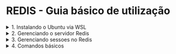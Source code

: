 # REDIS - Guia básico de utilização

<details><summary>1. Instalando o Ubuntu via WSL</summary>
<p>


## 1.1. Configuração o WSL

```bash
wsl -s -v
    NAME            STATE           VERSION
    * Ubuntu-20.04    Running         1

wsl --set-version  Ubuntu-20.04  2
    Conversão em andamento. Isso pode levar alguns minutos...
    Para obter informações sobre as principais diferenças em relação ao WSL 2, visite https://aka.ms/wsl2

 wsl --list --verbose
  NAME            STATE           VERSION
* Ubuntu-20.04    Stopped         2

```

## 1.2. Baixando o Docker Redis


```sh
sudo service docker start
# sudo systemctl start docker

docker pull redis:latest

# Instancia temporia
docker run --rm --name rdsTemp --publish 6378:6379 -d redis:latest

docker run --rm  --detach   --name rdsVol \
    --publish 6379:6379 \
    -v /docker/host/dir:$HOME/redis-data \
    redis:latest

docker run --rm  --detach --name rdsWithPass \
    --publish 6379:6379 \
    -v /docker/host/dir:$HOME/redis-data \
    -e REDISCLI_AUTH=96b19ef2495a2979a97a4a5a8c578b6ca56ade1e \
    redis:latest \
    /bin/sh -c 'redis-server --requirepass ${REDISCLI_AUTH}'


docker exec -ti <Name Conteiner>   /bin/bash

```
</p>
</details>




<details><summary>2. Gerenciando o servidor Redis</summary>
<p>

## 2.1. Desligando o servidor Redis

```bash
# SHUTDOWN   [NOSAVE | SAVE]   [NOW] [FORCE] [ABORT]
redis-cli SHUTDOWN SAVE

## OU via systemctl
sudo shutdown restart redis

# Visualizando o log do Redis
sudo tail -f  /var/log/redis/redis-server.log

```


## 2.2. Limitando a quantidade de memoria RAM utilizada no servidor

Abaixo temos o comando utilizado para alterar o parametro da quantidade de memoria limite a ser utilizdo pelo Redis. Por padrão, o Redis não possui limitação de memoria.
Uma opção alternativva para a alteração, é realizar a mudança ONLINE via comando "CONFIG SET" e posteriormente registrar a mudança no arquivo "redis.conf" em caso de posterior reinicialização do Redis.

Uma opção alternativa para o comando abaixo, é a edição do arquivo ( /etc/redis/redis.conf ), habilitando os parametros abaixo, e a posterior reinicialização do Redis.


```bash

redis-cli CONFIG SET  maxmemory  6g
redis-cli CONFIG SET  maxmemory-policy  allkeys-lfu

redis-cli CONFIG GET maxmemory*
# 1) "maxmemory-policy"
# 2) "allkeys-lfu"
# 3) "maxmemory-samples"
# 4) "5"
# 5) "maxmemory"
# 6) "6442450944"

sudo vi  /etc/redis/redis.conf
> maxmemory  6g
> maxmemory-policy  allkeys-lfu

```


## 2.3. Otimizando a persistência manualmente

> [Persistência do Redis](https://redis.io/docs/manual/persistence/)
> [Redis - Comando BGREWRITEAOF](https://redis.io/commands/bgrewriteaof/)

```bash
redis-cli -n <N_DATABASE> MEMORY PURGE

redis-cli  SAVE
# OK
# (3.45s)

redis-cli  BGREWRITEAOF
# Background append only file rewriting started

# Visualizando o log do Redis
sudo tail -f  /var/log/redis/redis-server.log

```

- Visualizando configurações atuais

```bash
redis-cli CONFIG GET append*
# 1) "appendonly"
# 2) "yes"
# 3) "appendfilename"
# 4) "appendonly.aof"
# 5) "appendfsync"
# 6) "everysec"

redis-cli CONFIG GET save
# 1) "save"
# 2) "900 1 300 10 60 10000"

redis-cli CONFIG GET *aof*
#  1) "aof-rewrite-incremental-fsync"
#  2) "yes"
#  3) "aof-load-truncated"
#  4) "yes"
#  5) "aof-use-rdb-preamble"
#  6) "yes"
#  7) "aof_rewrite_cpulist"
#  8) ""
#  9) "auto-aof-rewrite-percentage"
# 10) "100"
# 11) "auto-aof-rewrite-min-size"
# 12) "67108864"
# 13) "replicaof"
# 14) ""

```



## 2.4. Monitorando as alocações no Redis.


* Visualizando resumo de chaves por database

```bash
redis-cli info keyspace
    # # Keyspace
    # db5:keys=124,expires=0,avg_ttl=0
    # db6:keys=17,expires=0,avg_ttl=0
    # db8:keys=1303,expires=1301,avg_ttl=61822
```


* Detalhamento de alocação do Database

```bash
redis-cli -n <N_DATABASE> --memkeys

# # Scanning the entire keyspace to find biggest keys as well as
# # average sizes per key type.  You can use -i 0.1 to sleep 0.1 sec
# # per 100 SCAN commands (not usually needed).

# [00.00%] Biggest zset   found so far '"ALGO_USD_CFD_1"' with 3658568 bytes
# [00.00%] Biggest string found so far '"BTC_BRL"' with 312 bytes
# [00.00%] Biggest zset   found so far '"BTC_USD_T"' with 103111379 bytes
# [08.87%] Biggest hash   found so far '"exchange-rate"' with 1336 bytes
# [16.94%] Biggest string found so far '"BTC_BRL_DAY"' with 376 bytes
# [49.19%] Biggest hash   found so far '"listSymbols"' with 2808 bytes

# -------- summary -------

# Sampled 124 keys in the keyspace!
# Total key length in bytes is 1284 (avg len 10.35)

# Biggest   hash found '"listSymbols"' has 2808 bytes
# Biggest string found '"BTC_BRL_DAY"' has 376 bytes
# Biggest   zset found '"BTC_USD_T"' has 103111379 bytes

# 0 lists with 0 bytes (00.00% of keys, avg size 0.00)
# 2 hashs with 4144 bytes (01.61% of keys, avg size 2072.00)
# 40 strings with 12096 bytes (32.26% of keys, avg size 302.40)
# 0 streams with 0 bytes (00.00% of keys, avg size 0.00)
# 0 sets with 0 bytes (00.00% of keys, avg size 0.00)
# 82 zsets with 355773059 bytes (66.13% of keys, avg size 4338695.84)
```


## 2.5. Controlando a instancia como replica ( Slave )

Na instancia que receberá a replicação, execute:

- Para Habilitar a replicação

```sh
# Definir a senha de autenticação da instancia MASTER
export REDISCLI_AUTH='<Senha do Host Redis>'
redis-cli  CONFIG  SET  masterauth  ${REDISCLI_AUTH}

redis-cli REPLICAOF hostname 6379
```

- Voltar a instancia como MASTER e Desligar a replicação

```bash
redis-cli REPLICAOF NO ONE
```


## 2.6. Verificando uso utilizado por Chaves

```bash

clear ; \
NDB=6 ;\
for KEY in `redis-cli -n ${NDB} --scan --pattern "*" `; do  \
    KEY_USAGE=`redis-cli -n ${NDB}  MEMORY USAGE ${KEY}` ; \
    echo "KEY := ${KEY}  - Memory usage ${KEY_USAGE} "; \
done

```


## 2.7. Limpando chaves ZSET pelo EPOCH

```bash
clear ; \
NDB=6 ;\
ETODAY=`date +%Y-%m-%d`;  \
EPOCH_MAX=`date +%s -d "${ETODAY}"`;\
for KEY in `redis-cli -n ${NDB} --scan --pattern "*" `; do  \
    KEY_TYPE=`redis-cli -n ${NDB}  TYPE  ${KEY}`; \
    if [ "${KEY_TYPE}" == "zset" ]; then
        echo "KEY := ${KEY} - EPOCH_MAX := ${EPOCH_MAX} "; \
        redis-cli -n ${NDB}  ZCOUNT  ${KEY} -inf "(${EPOCH_MAX}" ; \
        redis-cli -n ${NDB}  ZREMRANGEBYSCORE  ${KEY} -inf "(${EPOCH_MAX}" ; \
    fi
done
```


</p>
</details>



<details><summary>3. Gerenciando sessoes no Redis</summary>
<p>


## 3.1. Visualizando sessões ativas

```sh
redis-cli  CLIENT ID
# (integer) 67

redis-cli  CLIENT INFO
# id=67 addr=127.0.0.1:45742 laddr=127.0.0.1:6379 fd=9 name= age=170 idle=0 flags=N db=0 sub=0 psub=0 multi=-1 qbuf=26 qbuf-free=40928 argv-mem=10 obl=0 oll=0 omem=0 tot-mem=61466 events=r cmd=client user=default redir=-1

redis-cli  CLIENT LIST
# id=67 addr=127.0.0.1:45742 laddr=127.0.0.1:6379 fd=9 name= age=296 idle=1 flags=N db=0 sub=0 psub=0 multi=-1 qbuf=26 qbuf-free=40928 argv-mem=10 obl=0 oll=0 omem=0 tot-mem=61466 events=r cmd=client user=default redir=-1
# id=71 addr=172.17.0.1:50840 laddr=172.17.0.2:6379 fd=8 name= age=148 idle=1 flags=N db=0 sub=0 psub=0 multi=-1 qbuf=0 qbuf-free=0 argv-mem=0 obl=0 oll=0 omem=0 tot-mem=20520 events=r cmd=zremrangebyscore user=default redir=-1
```

## 3.2. Bloqueando atividade no Redis

```bash
# CLIENT PAUSE timeout [WRITE | ALL]
redis-cli  CLIENT PAUSE 1000  WRITE
```

## 3.3. Desconectando uma sessão

```bash
redis-cli  CLIENT KILL ID 71
# (integer) 1
```

</p>
</details>



<details><summary>4. Comandos básicos</summary>
<p>


Para acesso a documentação completa acesse este [link](https://bestofcpp.com/repo/sewenew-redis-plus-plus-cpp-database).


## 4.1. Pesquisas básicas


```sh
redis-cli  --scan --pattern 'exchange*'

redis-cli  type listSymbols
# hash

redis-cli DEL listSymbols
# (integer) 1

```


## 4.2. Trabalando com HASH

```bash

redis-cli type exchange-rate
# hash

redis-cli  HKEYS exchange-rate
# 1) "USD_BEST_ASK"
# 2) "USD_BEST_BID"
# 3) "USD"


redis-cli  HGET exchange-rate USD
# "5.701500"

redis-cli  HGETALL exchange-rate
#1) "USD"
#2) "5.701500"
#3) "USD_BEST_BID"
#4) "5.699500"
#5) "USD_BEST_ASK"
#6) "5.701500"

redis-cli  HSET listSymbols  "BTC_BRL"  "COINBASE_SPOT_BTC_BRL;COINBASE;SPOT;BTC;BRL;;BTC/BRL;BTC;BRL;0,01;1E-08;"

```


## 4.3. Trabalhando com chaves STRING

```bash

redis-cli  --scan --pattern BTC_USD
# BTC_USD

redis-cli  TYPE BTC_USD
# string

redis-cli  GET BTC_USD
# "COINBASE;SPOT;BTC;USD;1MIN;2022-02-02T20:07:00.0000000Z;2022-02-02T20:08:00.0000000Z;2022-02-02T20:07:00.3842930Z;2022-02-02T20:07:27.6100660Z;37602.58;37617;37588.04;37603.08;4.68219980;187;108057590;ohlcv;;;"

redis-cli  SET TESTE ola
# OK

redis-cli  GET TESTE
# "ola"

redis-cli  DEL TESTE
# (integer) 1

```


## 4.4. Trabalhando com chaves ZSET


```sh
redis-cli  --scan --pattern BTC_USD_T
# BTC_USD_T

redis-cli  TYPE BTC_USD_T
# zset

redis-cli  KEYS DOGE_*
# 1) "DOGE_USD"
# 2) "DOGE_USD_1"
# 3) "DOGE_USD_T"

redis-cli type DOGE_USD_T
# zset

redis-cli  ZRANGE  BTC_USD_T  0  2  REV  WITHSCORES
# 1) "COINBASE;SPOT;BTC;USD;2022-02-01T19:47:48.0520560Z;2022-02-01T19:47:48.1237110Z;21205f7a-401a-4bee-a0e9-186995cf8b25;38404.13;0.00251216;BUY;9442300;trade;;;"

redis-cli  ZREVRANGE  BTC_USD_T 0 2 withscores
# 1) "COINBASE;SPOT;BTC;USD;2022-02-02T19:57:01.2638380Z;2022-02-02T19:57:01.2746007Z;e10fa07e-cb60-44a6-8f4f-4884b57f5abb;37613.67;0.00416902;SELL;9819940;trade;;;"

redis-cli  ZRANGEBYSCORE BTC_USD_T  "(1643831821.1993799"  "(1643831821.1993999" 
# 1) "COINBASE;SPOT;BTC;USD;2022-02-02T19:57:01.2638380Z;2022-02-02T19:57:01.2745961Z;d3efabba-2e35-4a48-864a-e34e6bc3bf7b;37613.83;0.00664659;SELL;9819939;trade;;;"

```

</p>
</details>

